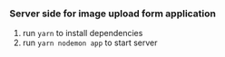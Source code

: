 ### Server side for image upload form application

1. run `yarn` to install dependencies
2. run `yarn nodemon app` to start server
